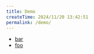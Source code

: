 ```yaml
---
title: Demo
createTime: 2024/11/20 13:42:51
permalink: /demo/
---
```


- [bar](./bar.md)
- [foo](./foo.md)
